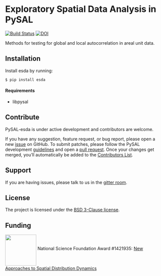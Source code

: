 Exploratory Spatial Data Analysis in PySAL
==========================================

[![Build Status](https://travis-ci.org/pysal/esda.svg?branch=master)](https://travis-ci.org/pysal/esda)
[![DOI](https://zenodo.org/badge/81873636.svg)](https://zenodo.org/badge/latestdoi/81873636)

Methods for  testing for global and local autocorrelation in areal unit data.

Installation
------------

Install esda by running:

```
$ pip install esda
```

#### Requirements

- libpysal

Contribute
----------

PySAL-esda is under active development and contributors are welcome.

If you have any suggestion, feature request, or bug report, please open a new [issue](https://github.com/pysal/esda/issues) on GitHub. To submit patches, please follow the PySAL development [guidelines](https://github.com/pysal/pysal/wiki) and open a [pull request](https://github.com/pysal/esda). Once your changes get merged, you’ll automatically be added to the [Contributors List](https://github.com/pysal/esda/graphs/contributors).

Support
-------

If you are having issues, please talk to us in the [gitter room](https://gitter.im/pysal/pysal).
 
License
-------

The project is licensed under the [BSD 3-Clause license](https://github.com/pysal/esda/blob/master/LICENSE).

Funding
-------

[<img align="middle" src="figs/nsf_logo.jpg" width="100">](https://www.nsf.gov/index.jsp) National Science Foundation Award #1421935: [New Approaches to Spatial Distribution Dynamics](https://www.nsf.gov/awardsearch/showAward?AWD_ID=1421935)
